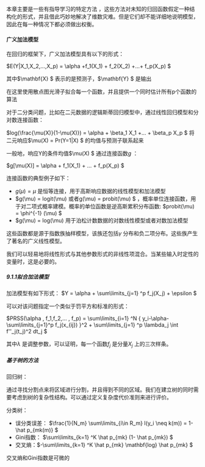 本章主要是一些有指导学习的特定方法 ，这些方法对未知的归回函数假定一种结构化的形式，并且借此巧妙地解决了维数灾难。但是它们却不能详细地说明模型，因此在每一种情况下都必须做出权衡。

#### 广义加法模型

在回归的框架下，广义加法模型具有以下的形式：

$E(Y|X_1,X_2,…,X_p) = \alpha +f_1(X_1) + f_2(X_2) +…+ f_p(X_p) $ 

其中$\mathbf{X} $ 表示的是预测子，$\mathbf{Y} $ 是输出

在这里使用散点图光滑子拟合每一个函数，并且提供一个同时估计所有p个函数的算法

对于二分类问题，比如在二元数据的逻辑斯蒂回归模型中，通过线性回归模型和分对数连接函数：

$log(\frac{\mu(X)}{1-\mu(X)}) = \alpha + \beta_1 X_1 +… + \beta_p X_p $  将二元响应$\mu(X) = Pr(Y=1|X) $ 的均值与预测子联系起来

一般地，响应Y的条件均值$\mu(X) $ 通过连接函数$g$ ：

$g[\mu(X)] = \alpha + f_1(X_1) + … + f_p(X_p) $

连接函数的典型例子如下：

*  $g(\mu) = \mu$ 是恒等连接，用于高斯响应数据的线性模型和加法模型
*  $g(\mu) = logit(\mu) 或者g(\mu) = probit(\mu) $ ，概率单位连接函数，用于对二项式概率建模。概率的单位函数是逆高斯累积分布函数: $probit(\mu) = \phi^{-1} (\mu) $ 
*  $g(\mu) = log(\mu) 用于泊松计数数据的对数线性模型或者对数加法模型

这些函数都是源于指数族抽样模型，该族还包括$\gamma$ 分布和负二项分布。这些族产生了著名的广义线性模型。

我们可以轻易地将线性形式与其他参数形式的非线性项混合。当某些输入时定性的变量时，这是必要的。

##### 9.1.1拟合加法模型

加法模型有如下形式： $Y = \alpha + \sum\limits_{j=1} ^p  f_j(X_j) + \epsilon $ 

可以对该问题指定一个类似于罚平方和标准的形式：

$PRSS(\alpha , f_1,f_2,… , f_p) = \sum\limits_{i=1} ^N \{ y_i-\alpha-\sum\limits_{j=1}^p f_j(x_{ij}) \}^2 + \sum\limits_{j=1} ^p \lambda_j \int f''_j(t_j)^2 dt_j $ 

其中$\lambda$ 是调整参数，可以证明，每一个函数$f_j$ 是分量$X_j$ 上的三次样条。  



##### 基于树的方法

回归树：

通过寻找分割点来将区域进行分割，并且得到不同的区域。我们在建立树的同时需要考虑到树的复杂性结构。可以通过定义复杂度代价准则来进行评价。

分类树：

* 误分类误差： $\frac{1}{N_m} \sum\limits_{i\in R_m} I(y_i \neq k(m)) = 1- \hat p_{mk(m)} $ 
* Gini指数： $\sum\limits_{k=1} ^K \hat p_{mk} (1- \hat p_{mk}) $ 
* 交叉熵：$-\sum\limits_{k=1} ^K \hat p_{mk} \mathbf{log} \hat p_{mk} $ 

交叉熵和Gini指数是可微的

